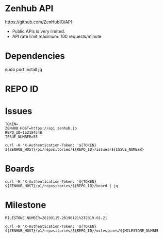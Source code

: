 Zenhub API
===

https://github.com/ZenHubIO/API

- Public APIs is very limited.
- API rate limit maximum: 100 requests/minute

# Dependencies

sudo port install jq

# REPO ID

# Issues

```
TOKEN=
ZENHUB_HOST=https://api.zenhub.io
REPO_ID=152184548
ISSUE_NUMBER=55

curl -H 'X-Authentication-Token: '${TOKEN} ${ZENHUB_HOST}/p1/repositories/${REPO_ID}/issues/${ISSUE_NUMBER}

```

# Boards

```
curl -H 'X-Authentication-Token: '${TOKEN} ${ZENHUB_HOST}/p1/repositories/${REPO_ID}/board | jq
```

# Milestone

```
MILESTONE_NUMBER=20190115-20190121%232019-01-21

curl -H 'X-Authentication-Token: '${TOKEN} ${ZENHUB_HOST}/p1/repositories/${REPO_ID}/milestones/${MILESTONE_NUMBER}/start_date
```
